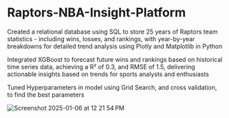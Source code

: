 # Raptors-NBA-Insight-Platform

Created a relational database using SQL to store 25 years of Raptors team statistics - including wins, losses, and rankings, with year-by-year breakdowns for detailed trend analysis using Plotly and Matplotlib in Python

Integrated XGBoost to forecast future wins and rankings based on historical time series data, achieving a R² of 0.3, and RMSE of 1.5, delivering actionable insights based on trends for sports analysts and enthusiasts

Tuned Hyperparameters in model using Grid Search, and cross validation, to find the best parameters


![Screenshot 2025-01-06 at 12 21 54 PM](https://github.com/user-attachments/assets/0c62f32e-6cdf-4e11-8bc9-07176a787f7a)

